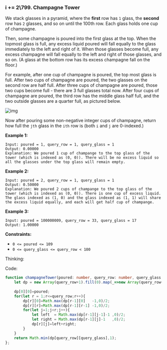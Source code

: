 ### i += 2\799. Champagne Tower

We stack glasses in a pyramid, where the **first** row has `1` glass, the **second** row has `2` glasses, and so on until the 100th row. Each glass holds one cup of champagne.

Then, some champagne is poured into the first glass at the top. When the topmost glass is full, any excess liquid poured will fall equally to the glass immediately to the left and right of it. When those glasses become full, any excess champagne will fall equally to the left and right of those glasses, and so on. (A glass at the bottom row has its excess champagne fall on the floor.)

For example, after one cup of champagne is poured, the top most glass is full. After two cups of champagne are poured, the two glasses on the second row are half full. After three cups of champagne are poured, those two cups become full - there are 3 full glasses total now. After four cups of champagne are poured, the third row has the middle glass half full, and the two outside glasses are a quarter full, as pictured below.

![img](https://s3-lc-upload.s3.amazonaws.com/uploads/2018/03/09/tower.png)

Now after pouring some non-negative integer cups of champagne, return how full the `jth` glass in the `ith` row is (both `i` and `j` are 0-indexed.)

 

**Example 1:**

```
Input: poured = 1, query_row = 1, query_glass = 1
Output: 0.00000
Explanation: We poured 1 cup of champange to the top glass of the tower (which is indexed as (0, 0)). There will be no excess liquid so all the glasses under the top glass will remain empty.
```

**Example 2:**

```
Input: poured = 2, query_row = 1, query_glass = 1
Output: 0.50000
Explanation: We poured 2 cups of champange to the top glass of the tower (which is indexed as (0, 0)). There is one cup of excess liquid. The glass indexed as (1, 0) and the glass indexed as (1, 1) will share the excess liquid equally, and each will get half cup of champange.
```

**Example 3:**

```
Input: poured = 100000009, query_row = 33, query_glass = 17
Output: 1.00000
```

 

**Constraints:**

- `0 <= poured <= 109`
- `0 <= query_glass <= query_row < 100`



Thinking: 



Code:

```typescript
function champagneTower(poured: number, query_row: number, query_glass: number): number {
    let dp = new Array(query_row+1).fill(0).map(_=>new Array(query_row+1));
    
    dp[0][0]=poured;
    for(let r = 1;r<=query_row;r++){
        dp[r][0]=Math.max(dp[r-1][0]   -1,0)/2;
        dp[r][r]=Math.max(dp[r-1][r-1] -1,0)/2;
        for(let j=1;j<r;j++){
            let left  = Math.max(dp[r-1][j-1]-1 ,0)/2;
            let right = Math.max(dp[r-1][j]-1   ,0)/2;
            dp[r][j]=left+right;
        }
    }
    return Math.min(dp[query_row][query_glass],1);
};
```

